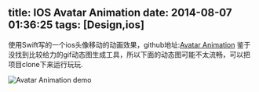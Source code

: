 title: IOS Avatar Animation
date: 2014-08-07 01:36:25
tags: [Design,ios]
---

使用Swift写的一个ios头像移动的动画效果，github地址:[Avatar Animation](https://github.com/JasonZengJ/AvatarAnimationDemo)
鉴于没找到比较给力的gif动态图生成工具，所以下面的动态图可能不太流畅，可以把项目clone下来运行玩玩.

![Avatar Animation demo](https://raw.githubusercontent.com/JasonZengJ/AvatarAnimationDemo/master/demo.gif)
